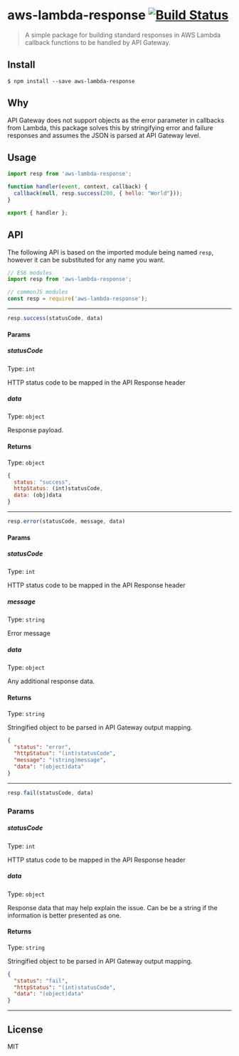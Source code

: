 # aws-lambda-response [![Build Status](https://travis-ci.org/aceew/aws-lambda-response.svg?branch=master)](https://travis-ci.org/aceew/aws-lambda-response)

> A simple package for building standard responses in AWS Lambda callback functions to be handled by API Gateway.

## Install
```
$ npm install --save aws-lambda-response
```

## Why
API Gateway does not support objects as the error parameter in callbacks from Lambda, this package solves this by stringifying error and failure responses and assumes the JSON is parsed at API Gateway level.


## Usage

```js
import resp from 'aws-lambda-response';

function handler(event, context, callback) {
  callback(null, resp.success(200, { hello: "World"}));
}

export { handler };

```

## API
The following API is based on the imported module being named `resp`, however it can be substituted for any name you want.

```js
// ES6 modules
import resp from 'aws-lambda-response';

// commonJS modules
const resp = require('aws-lambda-response');
```

---

```js
resp.success(statusCode, data)
```
#### Params
##### statusCode

Type: `int`

HTTP status code to be mapped in the API Response header

##### data

Type: `object`

Response payload.

#### Returns

Type: `object`

```js
{
  status: "success",
  httpStatus: (int)statusCode,
  data: (obj)data
}
```

---

```js
resp.error(statusCode, message, data)
```
#### Params
##### statusCode

Type: `int`

HTTP status code to be mapped in the API Response header

##### message

Type: `string`

Error message

##### data

Type: `object`

Any additional response data.

#### Returns

Type: `string`

Stringified object to be parsed in API Gateway output mapping.

```JSON
{
  "status": "error",
  "httpStatus": "(int)statusCode",
  "message": "(string)message",
  "data": "(object)data"
}
```

---

```js
resp.fail(statusCode, data)
```
### Params
##### statusCode

Type: `int`

HTTP status code to be mapped in the API Response header

##### data

Type: `object`

Response data that may help explain the issue. Can be be a string if the information is better presented as one.

#### Returns

Type: `string`

Stringified object to be parsed in API Gateway output mapping.

```JSON
{
  "status": "fail",
  "httpStatus": "(int)statusCode",
  "data": "(object)data"
}
```

---

## License

MIT
